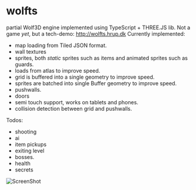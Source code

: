 # wolfts
partial Wolf3D engine implemented using TypeScript + THREE.JS lib.
Not a game *yet*, but a tech-demo: http://wolfts.hrup.dk
Currently implemented:
- map loading from Tiled JSON format.
- wall textures
- sprites, both *static* sprites such as items and animated sprites such as guards.
- loads from atlas to improve speed.
- grid is buffered into a single geometry to improve speed.
- sprites are batched into single Buffer geometry to improve speed.
- pushwalls.
- doors
- semi touch support, works on tablets and phones.
- collision detection between grid and pushwalls. 

Todos:
- shooting
- ai
- item pickups
- exiting level
- bosses.
- health
- secrets

![ScreenShot](https://user-images.githubusercontent.com/29634453/27526358-7c4fe5e8-5a45-11e7-9d0c-d77ddcdc6c58.png)
